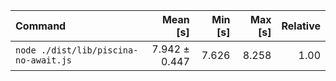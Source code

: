 | Command | Mean [s] | Min [s] | Max [s] | Relative |
|:---|---:|---:|---:|---:|
| `node ./dist/lib/piscina-no-await.js` | 7.942 ± 0.447 | 7.626 | 8.258 | 1.00 |
